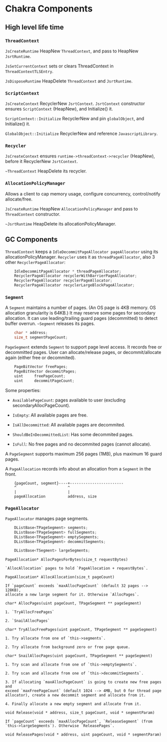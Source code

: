 Chakra Components
=================

## High level life time

### `ThreadContext`

`JsCreateRuntime` HeapNew `ThreadContext`, and pass to HeapNew `JsrtRuntime`.

`JsSetCurrentContext` sets or clears ThreadContext in `ThreadContextTLSEntry`.

`JsDisposeRuntime` HeapDelete `ThreadContext` and `JsrtRuntime`.


### `ScriptContext`

`JsCreateContext` RecyclerNew `JsrtContext`. `JsrtContext` constructor ensures
`ScriptContext` (HeapNew), and Initialize() it.

`ScriptContext::Initialize` RecyclerNew and pin `globalObject`, and
Initialize() it.

`GlobalObject::Initialize` RecyclerNew and reference `JavascriptLibrary`.


### `Recycler`

`JsCreateContext` ensures `runtime->threadContext->recycler` (HeapNew), before
it RecyclerNew `JsrtContext`.

`~ThreadContext` HeapDelete its recycler.


### `AllocationPolicyManager`

Allows a client to cap memory usage, configure concurrency, control/notify
allocate/free.

`JsCreateRuntime` HeapNew `AllocationPolicyManager` and pass to `ThreadContext`
constructor.

`~JsrtRuntime` HeapDelete its allocationPolicyManager.


## GC Components

`ThreadContext` keeps a `IdleDecommitPageAllocator pageAllocator` using its
allocationPolicyManager. `Recycler` uses it as `threadPageAllocator`, also 3
other `RecyclerPageAllocator`:

```c
    IdleDecommitPageAllocator * threadPageAllocator;
    RecyclerPageAllocator recyclerWithBarrierPageAllocator;
    RecyclerPageAllocator recyclerPageAllocator;
    RecyclerPageAllocator recyclerLargeBlockPageAllocator;
```

### `Segment`

A `Segment` maintains a number of pages. (An OS page is 4KB memory. OS
allocation granularity is 64KB.) It may reserve some pages for secondary
allocation. It can use leading/trailing guard pages (decommitted) to detect
buffer overrun. `~Segment` releases its pages.

```c
    char * address;
    size_t segmentPageCount;
```

`PageSegment` extends `Segment` to support page level access. It records free
or decommitted pages. User can allocate/release pages, or decommit/allocate
again (either free or decommited).

```c
    PageBitVector freePages;
    PageBitVector decommitPages;
    uint     freePageCount;
    uint     decommitPageCount;
```

Some properties:

 - `AvailablePageCount`: pages available to user (excluding
   secondaryAllocPageCount).

 - `IsEmpty`: All available pages are free.

 - `IsAllDecommitted`: All available pages are decommited.

 - `ShouldBeInDecommittedList`: Has some decommited pages.

 - `IsFull`: No free pages and no decommited pages (cannot allocate).

A `PageSegment` supports maximum 256 pages (1MB), plus maximum 16 guard pages.


A `PageAllocation` records info about an allocation from a `Segment` in the
front.

```
    {pageCount, segment}----+------------------------
    ^                       ^
    |                       |
    pageAllocation          address, size
```


### `PageAllocator`

`PageAllocator` manages page segments.

```c
    DListBase<TPageSegment> segments;
    DListBase<TPageSegment> fullSegments;
    DListBase<TPageSegment> emptySegments;
    DListBase<TPageSegment> decommitSegments;

    DListBase<TSegment> largeSegments;
```

`PageAllocation* AllocPagesForBytes(size_t requestBytes)`

    `AllocAllocation` pages to hold `PageAllocation + requestBytes`.

`PageAllocation* AllocAllocation(size_t pageCount)`

    If `pageCount` exceeds `maxAllocPageCount` (default 32 pages --> 128KB),
    allocate a new large segment for it. Otherwise `AllocPages`.

`char* AllocPages(uint pageCount, TPageSegment ** pageSegment)`

    1. `TryAllocFreePages`

    2. `SnailAllocPages`

`char* TryAllocFreePages(uint pageCount, TPageSegment ** pageSegment)`

    1. Try allocate from one of `this->segments`.

    2. Try allocate from background zero or free page queue.

`char* SnailAllocPages(uint pageCount, TPageSegment ** pageSegment)`

    1. Try scan and allocate from one of `this->emptySegments`.

    2. Try scan and allocate from one of `this->decommitSegments`.

    3. If allocating `maxAllocPageCount` is going to create new free pages and
    exceed `maxFreePageCount` (default 1024 --> 4MB, but 0 for thread page
    allocator), create a new decommit segment and allocate from it.

    4. Finally allocate a new empty segment and allocate from it.

`void Release(void * address, size_t pageCount, void * segmentParam)`

    If `pageCount` exceeds `maxAllocPageCount`, `ReleaseSegment` (from
    `this->largeSegments`). Otherwise `ReleasePages`.

`void ReleasePages(void * address, uint pageCount, void * segmentParam)`


